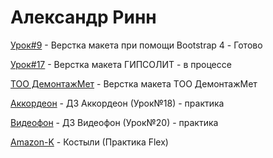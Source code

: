# Александр Ринн

[Урок#9](https://alexandereen.github.io/lesson9/ "Верстка макета при помощи Bootstrap 4") - Верстка макета при помощи Bootstrap 4 - Готово 

[Урок#17](https://alexandereen.github.io/lesson17/ "Верстка макета") - Верстка макета ГИПСОЛИТ - в процессе 

[TOO ДемонтажМет](https://alexandereen.github.io/projectDemontazh/ "Верстка макета") - Верстка макета ТОО ДемонтажМет

[Аккордеон](https://alexandereen.github.io/Accordion/ "Верстка аккордеона") - ДЗ Аккордеон (Урок№18) - практика

[Видеофон](https://alexandereen.github.io/lesson20/ "Верстка видеофона") - ДЗ Видеофон (Урок№20) - практика

[Amazon-K](https://alexandereen.github.io/amazon-k_flexPractice/ "Верстка на Flex") -  Костыли (Практика Flex)
